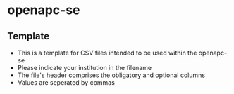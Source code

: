 # openapc-se
## Template
* This is a template for CSV files intended to be used within the openapc-se  
* Please indicate your institution in the filename  
* The file's header comprises the obligatory and optional columns  
* Values are seperated by commas  

